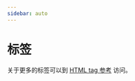 ```yaml
---
sidebar: auto
---
```


# 标签

关于更多的标签可以到 [HTML tag 参考](https://www.runoob.com/tags/html-reference.html) 访问。

